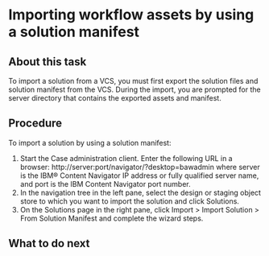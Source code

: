 # Importing workflow assets by using a solution manifest

## About this task

To import a solution from a VCS, you must first export the solution files and solution manifest
from the VCS. During the import, you are prompted for the server directory that contains the
exported assets and manifest.

## Procedure

To import a solution by using a solution manifest:

1. Start the Case administration client.
 Enter the following URL in a
browser:
http://server:port/navigator/?desktop=bawadmin
where
server is the IBM® Content
Navigator IP address or
fully qualified server name, and 
port is the
IBM Content
Navigator port
number.
2. In the navigation tree in the left pane, select the design or staging object store to which you
want to import the solution and click Solutions.
3. On the Solutions page in the right pane, click Import > Import Solution > From Solution Manifest and complete the wizard steps.

## What to do next